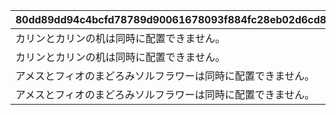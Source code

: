 |80dd89dd94c4bcfd78789d90061678093f884fc28eb02d6cd8436c51c9770448|7b83eef346263b880b0b47ff0653c342d00044c9452c5b13cdd85a03b64cb9a0|21bc4f3381fc4e5793fa04847abbf8fa560cf9b8a1ff2bacef3239151e040be8|c5fd01f5b354d9b858ff1d7cc374f767f6133d5144e9bfe1fd4e25e85d6837f4|
| --- | --- | --- | --- |
|カリンとカリンの机は同時に配置できません。|10000001|118501|1|
|カリンとカリンの机は同時に配置できません。|10000002|125701|1|
|アメスとフィオのまどろみソルフラワーは同時に配置できません。|10000003|123001|2848|
|アメスとフィオのまどろみソルフラワーは同時に配置できません。|10000004|131701|2848|